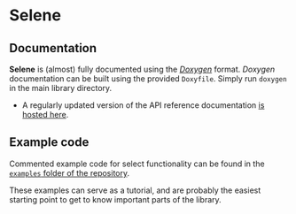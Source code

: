 # Selene

## Documentation

**Selene** is (almost) fully documented using the [_Doxygen_](http://www.doxygen.nl/) format.
_Doxygen_ documentation can be built using the provided `Doxyfile`.
Simply run `doxygen` in the main library directory.

* A regularly updated version of the API reference documentation [is hosted here](https://selene-lib.org/docs/).

## Example code

Commented example code for select functionality can be found in the [`examples` folder of the repository](../examples).

These examples can serve as a tutorial, and are probably the easiest starting point to get to know important parts of
the library. 

